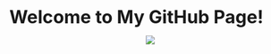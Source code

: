  <b><font size="6">Welcome to My GitHub Page!</font></b>
</p>
<p align="center">
  <a href="https://github.com/adarshuc">
  <a href="https://github.com/adarshUC/adarshUC/blob/main/cycle.gif">
    <img src="https://visitcount.itsvg.in/api?id=noobaadarsh&label=Visitors&color=12&icon=2&pretty=true" />
  </a>
</p>
